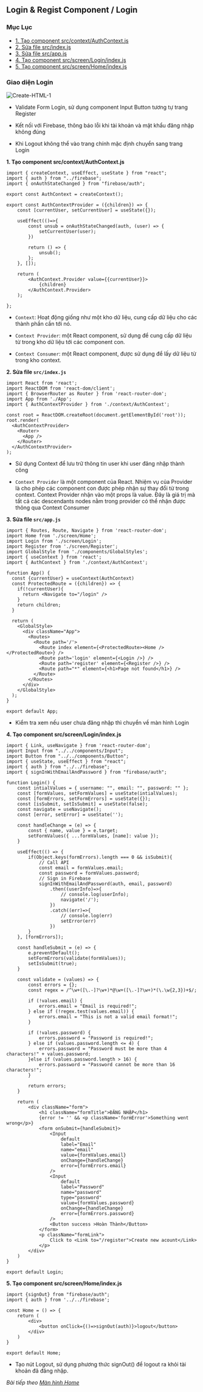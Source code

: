 ## Login & Regist Component / Login

### Mục Lục

- [1. Tạo component src/context/AuthContext.js](#1)
- [2. Sửa file src/index.js](#2)
- [3. Sửa file src/app.js](#3)
- [4. Tạo component src/screen/Login/index.js](#4)
- [5. Tạo component src/screen/Home/index.js](#5)


### Giao diện Login

![Create-HTML-1](images/login-1.png)  

- Validate Form Login, sử dụng component Input Button tương tự trang Register

- Kết nối với Firebase, thông báo lỗi khi tài khoản và mật khẩu đăng nhập không đúng

- Khi Logout không thể vào trang chính mặc định chuyển sang trang Login



<a name="1"></a>
**1. Tạo component src/context/AuthContext.js**
```
import { createContext, useEffect, useState } from "react";
import { auth } from "../firebase";
import { onAuthStateChanged } from "firebase/auth";

export const AuthContext = createContext();

export const AuthContextProvider = ({children}) => {
    const [currentUser, setCurrentUser] = useState({});

    useEffect(()=>{
        const unsub = onAuthStateChanged(auth, (user) => {
            setCurrentUser(user);
        })

        return () => {
            unsub();
        };
    }, []);

    return (
        <AuthContext.Provider value={{currentUser}}>
            {children}
        </AuthContext.Provider>
    );

};
```

- `Context`: Hoạt động giống như một kho dữ liệu, cung cấp dữ liệu cho các thành phần cần tới nó.

- `Context Provider`: một React component, sử dụng để cung cấp dữ liệu từ trong kho dữ liệu tới các component con.

- `Context Consumer`: một React component, được sử dụng để lấy dữ liệu từ trong kho context.

<a name="2"></a>
**2. Sửa file `src/index.js`**

```
import React from 'react';
import ReactDOM from 'react-dom/client';
import { BrowserRouter as Router } from 'react-router-dom';
import App from './App';
import { AuthContextProvider } from './context/AuthContext';

const root = ReactDOM.createRoot(document.getElementById('root'));
root.render(
  <AuthContextProvider>
    <Router>
      <App />
    </Router>
  </AuthContextProvider>
);
```
- Sử dụng Context để lưu trữ thông tin user khi user đăng nhập thành công

- `Context Provider` là một component của React. Nhiệm vụ của Provider là cho phép các component con được phép nhận sự thay đổi từ trong context. Context Provider nhận vào một props là value. Đây là giá trị mà tất cả các descendants nodes nằm trong provider có thể nhận được thông qua Context Consumer

<a name="3"></a>
**3. Sửa file `src/app.js`**
```
import { Routes, Route, Navigate } from 'react-router-dom';
import Home from './screen/Home';
import Login from './screen/Login';
import Register from './screen/Register';
import GlobalStyle from './components/GlobalStyles';
import { useContext } from 'react';
import { AuthContext } from './context/AuthContext';

function App() {
  const {currentUser} = useContext(AuthContext)
  const ProtectedRoute = ({children}) => {
    if(!currentUser){
      return <Navigate to="/login" />
    }
    return children;
  }
  
  return (
    <GlobalStyle>
      <div className="App">
        <Routes>
          <Route path='/'>
            <Route index element={<ProtectedRoute><Home /></ProtectedRoute>} />
            <Route path='login' element={<Login />} />
            <Route path='register' element={<Register />} />
            <Route path="*" element={<h1>Page not found</h1>} />
          </Route>
        </Routes>
      </div>
    </GlobalStyle>
  );
}

export default App;
```
- Kiểm tra xem nếu user chưa đăng nhập thì chuyển về màn hình Login

<a name="4"></a>

**4. Tạo component src/screen/Login/index.js**

```
import { Link, useNavigate } from 'react-router-dom';
import Input from "../../components/Input";
import Button from "../../components/Button";
import { useState, useEffect } from "react";
import { auth } from "../../firebase";
import { signInWithEmailAndPassword } from "firebase/auth";

function Login() {
    const intialValues = { username: "", email: "", password: "" };
    const [formValues, setFormValues] = useState(intialValues);
    const [formErrors, setFormErrors] = useState({});
    const [isSubmit, setIsSubmit] = useState(false);    
    const navigate = useNavigate();
    const [error, setError] = useState('');

    const handleChange = (e) => {
        const { name, value } = e.target;
        setFormValues({ ...formValues, [name]: value });
    }

    useEffect(() => {
        if(Object.keys(formErrors).length === 0 && isSubmit){
            // Call API
            const email = formValues.email;
            const password = formValues.password;
            // Sign in Firebase
            signInWithEmailAndPassword(auth, email, password)
                .then((userInfo)=>{
                    // console.log(userInfo);
                    navigate('/');
                })
                .catch((err)=>{
                    // console.log(err)
                    setError(err)
                })
        }
    }, [formErrors]);    
    
    const handleSubmit = (e) => {
        e.preventDefault();
        setFormErrors(validate(formValues));
        setIsSubmit(true);
    }

    const validate = (values) => {
        const errors = {};
        const regex = /^\w+([\.-]?\w+)*@\w+([\.-]?\w+)*(\.\w{2,3})+$/;

        if (!values.email) {
            errors.email = "Email is required!";
        } else if (!regex.test(values.email)) {
            errors.email = "This is not a valid email format!";
        }

        if (!values.password) {
            errors.password = "Password is required!";
        } else if (values.password.length <= 4) {
            errors.password = "Password must be more than 4 characters!" + values.password;
        }else if (values.password.length > 16) {
            errors.password = "Password cannot be more than 16 characters!";
        }

        return errors;
    }

    return (
        <div className="form">
            <h1 className="formTitle">ĐĂNG NHẬP</h1>
            {error != '' && <p className='formError'>Something went wrong</p>}
            <form onSubmit={handleSubmit}>
                <Input
                    default
                    label="Email"
                    name="email"
                    value={formValues.email}
                    onChange={handleChange}
                    error={formErrors.email}
                />
                <Input
                    default
                    label="Password"
                    name="password"
                    type="password"
                    value={formValues.password}
                    onChange={handleChange}
                    error={formErrors.password}
                />
                <Button success >Hoàn Thành</Button>
            </form>
            <p className="formLink">
                Click to <Link to="/register">Create new acount</Link>
            </p>
        </div>
    )
}

export default Login;
```

<a name="5"></a>

**5. Tạo component src/screen/Home/index.js**

```
import {signOut} from "firebase/auth";
import { auth } from '../../firebase';

const Home = () => {
    return (
        <div>
            <button onClick={()=>signOut(auth)}>logout</button>
        </div>
    )
}

export default Home;
```
- Tạo nút Logout, sử dụng phương thức signOut() để logout ra khỏi tài khoản đã đăng nhập.

*Bài tiếp theo [Màn hình Home](/chat/lesson/home.md)*
